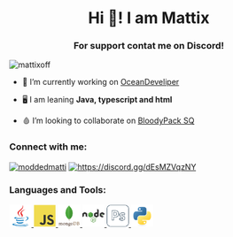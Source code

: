 <h1 align="center">Hi 👋! I am Mattix</h1>
<h3 align="center">For support contat me on Discord!</h3>

<p align="left"> <img src="https://komarev.com/ghpvc/?username=mattixoff&label=Profile%20views&color=0e75b6&style=flat" alt="mattixoff" /> </p>

- 🌊 I’m currently working on [OceanDeveliper](https://discord.gg/PNDBVBVH)

- 🖥️ I am leaning **Java, typescript and html**

- 🩸 I’m looking to collaborate on [BloodyPack SQ](https://discord.gg/dEsMZVqzNY)

<h3 align="left">Connect with me:</h3>
<p align="left">
<a href="https://www.youtube.com/c/moddedmatti" target="blank"><img align="center" src="https://raw.githubusercontent.com/rahuldkjain/github-profile-readme-generator/master/src/images/icons/Social/youtube.svg" alt="moddedmatti" height="30" width="40" /></a>
<a href="https://discord.gg/https://discord.gg/dEsMZVqzNY" target="blank"><img align="center" src="https://raw.githubusercontent.com/rahuldkjain/github-profile-readme-generator/master/src/images/icons/Social/discord.svg" alt="https://discord.gg/dEsMZVqzNY" height="30" width="40" /></a>
</p>

<h3 align="left">Languages and Tools:</h3>
<p align="left"> <a href="https://www.java.com" target="_blank" rel="noreferrer"> <img src="https://raw.githubusercontent.com/devicons/devicon/master/icons/java/java-original.svg" alt="java" width="40" height="40"/> </a> <a href="https://developer.mozilla.org/en-US/docs/Web/JavaScript" target="_blank" rel="noreferrer"> <img src="https://raw.githubusercontent.com/devicons/devicon/master/icons/javascript/javascript-original.svg" alt="javascript" width="40" height="40"/> </a> <a href="https://www.mongodb.com/" target="_blank" rel="noreferrer"> <img src="https://raw.githubusercontent.com/devicons/devicon/master/icons/mongodb/mongodb-original-wordmark.svg" alt="mongodb" width="40" height="40"/> </a> <a href="https://nodejs.org" target="_blank" rel="noreferrer"> <img src="https://raw.githubusercontent.com/devicons/devicon/master/icons/nodejs/nodejs-original-wordmark.svg" alt="nodejs" width="40" height="40"/> </a> <a href="https://www.photoshop.com/en" target="_blank" rel="noreferrer"> <img src="https://raw.githubusercontent.com/devicons/devicon/master/icons/photoshop/photoshop-line.svg" alt="photoshop" width="40" height="40"/> </a> <a href="https://www.python.org" target="_blank" rel="noreferrer"> <img src="https://raw.githubusercontent.com/devicons/devicon/master/icons/python/python-original.svg" alt="python" width="40" height="40"/> </a> </p>

